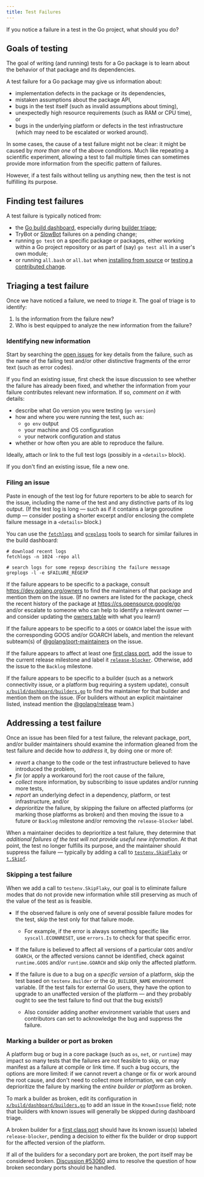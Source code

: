 ```yaml
---
title: Test Failures
---
```


If you notice a failure in a test in the Go project, what should you do?

## Goals of testing

The goal of writing (and running) tests for a Go package is to learn about the
behavior of that package and its dependencies.

A test failure for a Go package may give us information about:
* implementation defects in the package or its dependencies,
* mistaken assumptions about the package API,
* bugs in the test itself (such as invalid assumptions about timing),
* unexpectedly high resource requirements (such as RAM or CPU time), or
* bugs in the underlying platform or defects in the test infrastructure (which
  may need to be escalated or worked around).

In some cases, the cause of a test failure might not be clear: it might be
caused by _more than one_ of the above conditions. Much like repeating a
scientific experiment, allowing a test to fail multiple times can sometimes
provide more information from the specific pattern of failures.

However, if a test fails without telling us anything new, then the test is not
fulfilling its purpose.

## Finding test failures

A test failure is typically noticed from:
* the [Go build dashboard](https://build.golang.org), especially during [builder
  triage](https://go.dev/issue/52653);
* TryBot or [SlowBot](https://go.dev/wiki/SlowBots) failures on a pending
  change;
* running `go test` on a specific package or packages, either working within a
  Go project repository or as part of (say) `go test all` in a user's own
  module;
* or running `all.bash` or `all.bat` when [installing from
  source](https://go.dev/doc/install/source#install) or [testing a contributed
  change](https://go.dev/doc/contribute#testing).

## Triaging a test failure

Once we have noticed a failure, we need to _triage_ it.
The goal of triage is to identify:

1. Is the information from the failure new?
2. Who is best equipped to analyze the new information from the failure?

### Identifying new information

Start by searching the [open issues](https://go.dev/issue) for key details from
the failure, such as the name of the failing test and/or other distinctive
fragments of the error text (such as error codes).

If you find an existing issue, first check the issue discussion to see whether
the failure has already been fixed, and whether the information from your failure
contributes relevant new information. If so, _comment on it_ with details:
* describe what Go version you were testing (`go version`)
* how and where you were running the test, such as:
   * `go env` output
   * your machine and OS configuration
   * your network configuration and status
* whether or how often you are able to reproduce the failure.

Ideally, attach or link to the full test logs (possibly in a `<details>` block).

If you don't find an existing issue, file a new one.

### Filing an issue

Paste in enough of the test log for future reporters to be able to search for
the issue, including the name of the test and any distinctive parts of its log
output. (If the test log is long — such as if it contains a large goroutine
dump — consider posting a shorter excerpt and/or enclosing the complete failure
message in a `<details>` block.)

You can use the
[`fetchlogs`](https://pkg.go.dev/golang.org/x/build/cmd/fetchlogs) and
[`greplogs`](https://pkg.go.dev/golang.org/x/build/cmd/greplogs) tools to
search for similar failures in the build dashboard:

```
# download recent logs
fetchlogs -n 1024 -repo all
```
```
# search logs for some regexp describing the failure message
greplogs -l -e $FAILURE_REGEXP
```

If the failure appears to be specific to a package, consult
https://dev.golang.org/owners to find the maintainers of that package and mention
them on the issue. (If no owners are listed for the package, check the recent
history of the package at https://cs.opensource.google/go and/or escalate to
someone who can help to identify a relevant owner — and consider updating the
[owners
table](https://cs.opensource.google/go/x/build/+/master:devapp/owners/table.go)
with what you learn!)

If the failure appears to be specific to a `GOOS` or `GOARCH` label the issue
with the corresponding GOOS and/or GOARCH labels, and mention the relevant
subteam(s) of
[@golang/port-maintainers](https://github.com/orgs/golang/teams/port-maintainers)
on the issue.

If the failure appears to affect at least one
[first class port](https://go.dev/wiki/PortingPolicy#first-class-ports),
add the issue to the current release milestone and label it
[`release-blocker`](https://github.com/golang/go/labels/release-blocker).
Otherwise, add the issue to the `Backlog` milestone.

If the failure appears to be specific to a builder (such as a network
connectivity issue, or a platform bug requiring a system update), consult
[`x/build/dashboard/builders.go`](https://cs.opensource.google/go/x/build/+/master:dashboard/builders.go)
to find the maintainer for that builder and mention them on the issue.
(For builders without an explicit maintainer listed, instead mention
the [@golang/release](https://github.com/orgs/golang/teams/release) team.)

## Addressing a test failure

Once an issue has been filed for a test failure, the relevant package, port,
and/or builder maintainers should examine the information gleaned from the test
failure and decide how to _address_ it, by doing one or more of:

* _revert_ a change to the code or the test infrastructure believed to have
  introduced the problem,
* _fix_ (or apply a workaround for) the root cause of the failure,
* _collect_ more information, by subscribing to issue updates and/or running
  more tests,
* _report_ an underlying defect in a dependency, platform, or test
  infrastructure, and/or
* _deprioritize_ the failure, by skipping the failure on affected platforms (or
  marking those platforms as broken) and then moving the issue to a future or
  `Backlog` milestone and/or removing the `release-blocker` label.

When a maintainer decides to deprioritize a test failure, they determine that
_additional failures of the test will not provide useful new information_. At
that point, the test no longer fulfills its purpose, and the maintainer should
suppress the failure — typically by adding a call to
[`testenv.SkipFlaky`](https://pkg.go.dev/internal/testenv#SkipFlaky) or
[`t.Skipf`](https://pkg.go.dev/testing#F.Skipf).

### Skipping a test failure

When we add a call to `testenv.SkipFlaky`, our goal is to eliminate failure
modes that do not provide new information while still preserving as much of the
value of the test as is feasible.

* If the observed failure is only one of several possible failure modes for
  the test, skip the test only for that failure mode.

   * For example, if the error is always something specific like
     `syscall.ECONNRESET`, use `errors.Is` to check for that specific error.

* If the failure is believed to affect all versions of a particular `GOOS`
  and/or `GOARCH`, or the affected versions cannot be identified, check against
  `runtime.GOOS` and/or `runtime.GOARCH` and skip only the affected platform.

* If the failure is due to a bug on a _specific version_ of a platform, skip the
  test based on `testenv.Builder` or the `GO_BUILDER_NAME` environment variable.
  (If the test fails for external Go users, they have the option to upgrade to
  an unaffected version of the platform — and they probably ought to see the
  test failure to find out that the bug exists!)

   * Also consider adding another environment variable that users and contributors
     can set to acknowledge the bug and suppress the failure.

### Marking a builder or port as broken

A platform bug or bug in a core package (such as `os`, `net`, or `runtime`) may
impact so many tests that the failures are not feasible to skip, or may manifest
as a failure at compile or link time. If such a bug occurs, the options are more
limited: if we cannot revert a change or fix or work around the root cause, and
don't need to collect more information, we can only deprioritize the failure by
marking the _entire builder or platform_ as broken.

To mark a builder as broken, edit its configuration in
[`x/build/dashboard/builders.go`](https://cs.opensource.google/go/x/build/+/master:dashboard/builders.go)
to add an issue in the `KnownIssue` field; note that builders with known issues
will generally be skipped during dashboard triage.

A broken builder for a
[first class port](https://go.dev/wiki/PortingPolicy#first-class-ports)
should have its known issue(s) labeled `release-blocker`, pending a decision
to either fix the builder or drop support for the affected version of the
platform.

If all of the builders for a secondary port are broken, the port itself may be
considered broken. [Discussion
#53060](https://github.com/golang/go/discussions/53060)
aims to resolve the question of how broken secondary ports should be handled.
